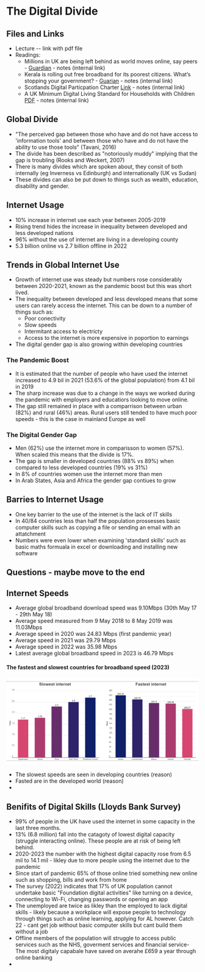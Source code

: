 # The Digital Divide #

## Files and Links ##
- Lecture -- link with pdf file
- Readings:
	- Millions in UK are being left behind as world moves online, say peers - [Guardian](https://www.theguardian.com/society/2023/jun/29/millions-in-uk-are-being-left-behind-as-world-moves-online-say-peers) - notes (internal link)
	- Kerala is rolling out free broadband for its poorest citizens. What’s stopping your government? - [Guarian](https://www.theguardian.com/commentisfree/2023/jun/19/kerala-free-broadband-india) - notes (internal link)
	- Scotlands Digital Particpation Charter [Link](https://digitalparticipation.scot/resources/reports) - notes (internal link)
	- A UK Minimum Digital Living Standard for Households with Children [PDF](https://mdls.org.uk/wp-content/uploads/2023/03/MDLS-UK-report_Final-2.pdf) - notes (internal link)

## Global Divide ##

- "The perceived gap between those who have and do not have access to 'information tools' and between those who have and do not have the ability to use those tools" (Tavani, 2016)
- The divide has been described as "notoriously muddy" implying that the gap is troubling (Rooks and Weckert, 2007)
- There is many divides which are spoken about, they consit of both internally (eg Inverness vs Edinburgh) and internationally (UK vs Sudan)
- These divides can also be put down to things such as wealth, education, disability and gender. 

## Internet Usage ##

- 10% increase in internet use each year between 2005-2019
- Rising trend hides the increase in inequality between developed and less developed nations
- 96% without the use of internet are living in a developing county
- 5.3 billion online vs 2.7 billion offline in 2022

## Trends in Global Internet Use ##

- Growth of internet use was steady but numbers rose considerably between 2020-2021, known as the pandemic boost but this was short lived. 
- The inequality between developed and less developed means that some users can rarely access the internet. This can be down to a number of things such as:
  - Poor conectivity
  - Slow speeds
  - Intermitant access to electricty
  - Access to the internet is more expensive in poportion to earnings
- The digital gender gap is also growing within developing countries

### The Pandemic Boost ###

- It is estimated that the number of people who have used the internet increased to 4.9 bil in 2021 (53.6% of the global population) from 4.1 bil in 2019
- The sharp increase was due to a change in the ways we worked during the pandemic with employers and educatiors looking to move online. 
- The gap still remained in place with a comparrison between urban (82%) and rural (46%) areas. Rural users still tended to have much poor speeds - this is the case in mainland Europe as well

### The Digital Gender Gap ###

- Men (62%) use the internet more in comparisson to women (57%). When scaled this means that the divide is 17%.
- The gap is smaller in developed countries (88% vs 89%) when compared to less developed countries (19% vs 31%) 
- In 8% of countries women use the internet more than men
- In Arab States, Asia and Africa the gender gap contiues to grow


## Barries to Internet Usage ##

- One key barrier to the use of the internet is the lack of IT skills
- In 40/84 countries less than half the population prossesses basic computer skills such as copying a file or sending an email with an attatchment 
- Numbers were even lower when examining 'standard skills' such as basic maths formuala in excel or downloading and installing new software

## Questions - maybe move to the end ##

## Internet Speeds ##

- Average global broadband download speed was 9.10Mbps (30th May 17 - 29th May 18)
- Average speed measured from 9 May 2018 to 8 May 2019 was 11.03Mbps 
- Average speed in 2020 was 24.83 Mbps (first pandemic year)
- Average speed in 2021 was 29.79 Mbps 
- Average speed in 2022 was 35.98 Mbps 
- Latest average global broadband speed in 2023 is 46.79 Mbps

#### The fastest and slowest countries for broadband speed (2023)


![Figure One](Figure1.png)

- The slowest speeds are seen in developing countries (reason)
- Fasted are in the developed world (reason)
- 
## Benifits of Digital Skills (Lloyds Bank Survey) ##

- 99% of people in the UK have used the internet in some capacity in the last three months. 
- 13% (6.8 million) fall into the catagoty of lowest digital capacity (struggle interacting online). These people are at risk of being left behind. 
- 2020-2023 the number with the highest digital capacity rose from 6.5 mil to 14.1 mil - likley due to more people using the internet due to the pandemic
- Since start of pandemic 65% of those online tried something new online such as shopping, bills and work from home
- The survey (2022) indicates that 17% of UK population cannot undertake basic "Foundation digital activities" like turning on a device, connecting to Wi-Fi, changing passwords or opening an app
- The unemployed are twice as likley than the employed to lack digital skills - likely because a workplace will expose people to technology through things such as online learning, applying for AL however. Catch 22 - cant get job without basic computer skills but cant build them without a job
- Offline members of the population will struggle to access public services such as the NHS, goverment services and financial service- The most digitaly capabale have saved on averahe £659 a year through online banking
- 





